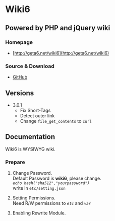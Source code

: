 Wiki6
=====

Powered by PHP and jQuery wiki
------------------------------

### Homepage

* [http://geta6.net/wiki6](http://geta6.net/wiki6)

### Source & Download

* [GitHub](https://github.com/geta6/wiki6)

Versions
--------

*	3.0.1
	*	Fix Short-Tags
	*	Detect outer link
	*	Change `file_get_contents` to `curl`

Documentation
-------------

Wiki6 is WYSIWYG wiki.

### Prepare

1.	Change Password.  
	Default Password is **wiki6**, please change.  
	_`echo hash("sha512","yourpassword")`_  
	write in `etc/setting.json`  

2.	Setting Permissions.  
	Need R/W permissions to _`etc`_ and _`var`_  

3.	Enabling Rewrite Module.  

